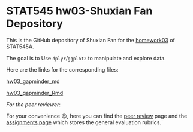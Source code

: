 # STAT545 hw03-Shuxian Fan Depository

This is the GitHub depository of Shuxian Fan for the [homework03](http://stat545.com/Classroom/assignments/hw03/hw03.html) of STAT545A.

The goal is to Use `dplyr`/`ggplot2` to manipulate and explore data. 

Here are the links for the corresponding files:

[hw03_gapminder_md](https://github.com/STAT545-UBC-students/hw02-ShuxianFan/blob/master/hw03_gapminder.md)

[hw03_gapminder_Rmd](https://github.com/STAT545-UBC-students/hw02-ShuxianFan/blob/master/hw03_gapminder.Rmd)


_For the peer reviewer_: 

For your convenience :wink:, here you can find the [peer review](http://stat545.com/Classroom/assignments/peer-review.html) page and the [assignments page](http://stat545.com/Classroom/assignments/) which stores the general evaluation rubrics.
